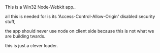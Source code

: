 This is a Win32 Node-Webkit app..

all this is needed for is its 'Access-Control-Allow-Origin' disabled security stuff, 

the app should never use node on client side because this is not what we are building twards.

this is just a clever loader.